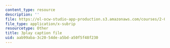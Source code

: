 ```yaml
---
content_type: resource
description: ''
file: https://ol-ocw-studio-app-production.s3.amazonaws.com/courses/2-003sc-engineering-dynamics-fall-2011/aab99aba3c2054dea5bda50f5f48f230_lFedznDnPZc.vtt
file_type: application/x-subrip
resourcetype: Other
title: 3play caption file
uid: aab99aba-3c20-54de-a5bd-a50f5f48f230
---
```

